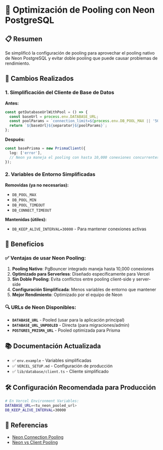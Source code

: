 # 🔄 Optimización de Pooling con Neon PostgreSQL

## 📋 Resumen

Se simplificó la configuración de pooling para aprovechar el pooling nativo de Neon PostgreSQL y evitar doble pooling que puede causar problemas de rendimiento.

## 🔧 Cambios Realizados

### **1. Simplificación del Cliente de Base de Datos**

**Antes:**
```typescript
const getDatabaseUrlWithPool = () => {
  const baseUrl = process.env.DATABASE_URL;
  const poolParams = `connection_limit=${process.env.DB_POOL_MAX || '50'}&pool_timeout=${process.env.DB_POOL_TIMEOUT || '30000'}`;
  return `${baseUrl}${separator}${poolParams}`;
};
```

**Después:**
```typescript
const basePrisma = new PrismaClient({
  log: ['error'],
  // Neon ya maneja el pooling con hasta 10,000 conexiones concurrentes
});
```

### **2. Variables de Entorno Simplificadas**

**Removidas (ya no necesarias):**
- `DB_POOL_MAX`
- `DB_POOL_MIN`
- `DB_POOL_TIMEOUT`
- `DB_CONNECT_TIMEOUT`

**Mantenidas (útiles):**
- `DB_KEEP_ALIVE_INTERVAL=30000` - Para mantener conexiones activas

## 🚀 Beneficios

### **✅ Ventajas de usar Neon Pooling:**

1. **Pooling Nativo**: PgBouncer integrado maneja hasta 10,000 conexiones
2. **Optimizado para Serverless**: Diseñado específicamente para Vercel
3. **Sin Doble Pooling**: Evita conflictos entre pooling client-side y server-side
4. **Configuración Simplificada**: Menos variables de entorno que mantener
5. **Mejor Rendimiento**: Optimizado por el equipo de Neon

### **🔍 URLs de Neon Disponibles:**

- **`DATABASE_URL`** - Pooled (usar para la aplicación principal)
- **`DATABASE_URL_UNPOOLED`** - Directa (para migraciones/admin)
- **`POSTGRES_PRISMA_URL`** - Pooled optimizada para Prisma

## 📚 Documentación Actualizada

- ✅ `env.example` - Variables simplificadas
- ✅ `VERCEL_SETUP.md` - Configuración de producción
- ✅ `lib/database/client.ts` - Cliente simplificado

## 🛠️ Configuración Recomendada para Producción

```bash
# En Vercel Environment Variables:
DATABASE_URL=<tu_neon_pooled_url>
DB_KEEP_ALIVE_INTERVAL=30000
```

## 🔗 Referencias

- [Neon Connection Pooling](https://neon.tech/docs/connect/connection-pooling)
- [Neon vs Client Pooling](https://neon.tech/docs/connect/choose-connection)
